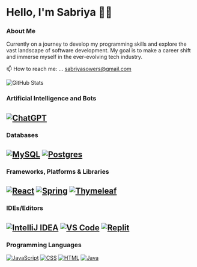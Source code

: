 # Hello, I'm Sabriya <span>&#128075;&#127999;</span> 

### About Me
Currently on a journey to develop my programming skills and explore the vast landscape of software development. My goal is to make a career shift and immerse myself in the ever-evolving tech industry.

📫 How to reach me: … sabriyasowers@gmail.com

![GitHub Stats](https://github-readme-stats.vercel.app/api?username=ssowers2&show_icons=true&theme=nightowl)

### Artificial Intelligence and Bots
[![ChatGPT](https://img.shields.io/badge/chatGPT-74aa9c?style=for-the-badge&logo=openai&logoColor=white)](link-to-profile)
---
### Databases
[![MySQL](https://img.shields.io/badge/mysql-%2300f.svg?style=for-the-badge&logo=mysql&logoColor=white)](link-to-profile)
[![Postgres](https://img.shields.io/badge/postgres-%23316192.svg?style=for-the-badge&logo=postgresql&logoColor=white)](link-to-profile)
---
### Frameworks, Platforms & Libraries
[![React](https://img.shields.io/badge/react-%2320232a.svg?style=for-the-badge&logo=react&logoColor=%2361DAFB)](link-to-profile)
[![Spring](https://img.shields.io/badge/spring-%236DB33F.svg?style=for-the-badge&logo=spring&logoColor=white)](link-to-profile)
[![Thymeleaf](https://img.shields.io/badge/Thymeleaf-%23005C0F.svg?style=for-the-badge&logo=Thymeleaf&logoColor=white)](link-to-profile)
---
### IDEs/Editors
[![IntelliJ IDEA](https://img.shields.io/badge/IntelliJIDEA-000000.svg?style=for-the-badge&logo=intellij-idea&logoColor=white)](link-to-profile)
[![VS Code](https://img.shields.io/badge/Visual%20Studio%20Code-0078d7.svg?style=for-the-badge&logo=visual-studio-code&logoColor=white)](link-to-profile)
[![Replit](https://img.shields.io/badge/Replit-DD1200?style=for-the-badge&logo=Replit&logoColor=white)](link-to-profile)
---
### Programming Languages
[![JavaScript](https://img.shields.io/badge/javascript-%23323330.svg?style=for-the-badge&logo=javascript&logoColor=%23F7DF1E)](link-to-profile)
[![CSS](https://img.shields.io/badge/css3-%231572B6.svg?style=for-the-badge&logo=css3&logoColor=white)](link-to-profile)
[![HTML](https://img.shields.io/badge/html5-%23E34F26.svg?style=for-the-badge&logo=html5&logoColor=white)](link-to-profile)
[![Java](https://img.shields.io/badge/java-%23ED8B00.svg?style=for-the-badge&logo=openjdk&logoColor=white)](link-to-profile)
